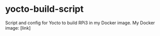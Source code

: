 # yocto-build-script
Script and config for Yocto to build RPi3 in my Docker image.
My Docker image: [link]
